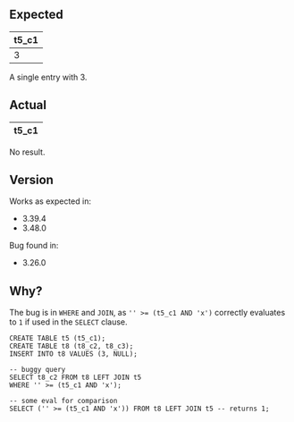 ## Expected

| t5_c1 |
|-------|
| 3     |

A single entry with 3.

## Actual

| t5_c1 |
|-------|

No result.

## Version

Works as expected in: 
- 3.39.4 
- 3.48.0

Bug found in:
- 3.26.0

## Why?

The bug is in `WHERE` and `JOIN`, as `'' >= (t5_c1 AND 'x')`
correctly evaluates to `1` if used in the `SELECT` clause.

```sqlite
CREATE TABLE t5 (t5_c1);
CREATE TABLE t8 (t8_c2, t8_c3);
INSERT INTO t8 VALUES (3, NULL);

-- buggy query
SELECT t8_c2 FROM t8 LEFT JOIN t5
WHERE '' >= (t5_c1 AND 'x');

-- some eval for comparison
SELECT ('' >= (t5_c1 AND 'x')) FROM t8 LEFT JOIN t5 -- returns 1;
```